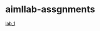 # aimllab-assgnments
[lab_1]('https://github.com/Srivardhan2004/aimllab-assgnments/blob/main/A1.ipynb')
